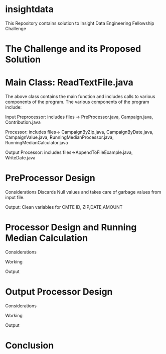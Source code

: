 # insightdata
This Repository contains solution to Insight Data Engineering Fellowship Challenge

# The Challenge and its Proposed Solution


# Main Class: ReadTextFile.java

The above class contains the main function and includes calls to various components of the program. 
The various components of the program include:

Input Preprocessor: includes files -> PreProcessor.java, Campaign.java, Contribution.java

Processor: includes files-> CampaignByZip.java, CampaignByDate.java, CampaignValue.java, RunningMedianProcessor.java,             RunningMedianCalculator.java   

Output Processor: includes files->AppendToFileExample.java, WriteDate.java

# PreProcessor Design 
Considerations
Discards Null values and takes care of garbage values from input file.


Output: Clean variables for CMTE ID, ZIP,DATE,AMOUNT

# Processor Design and Running Median Calculation
Considerations

Working

Output

# Output Processor Design
Considerations

Working

Output

# Conclusion

